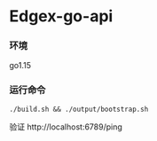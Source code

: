 # Edgex-go-api

### 环境
go1.15

### 运行命令
```./build.sh && ./output/bootstrap.sh ```

验证 http://localhost:6789/ping
